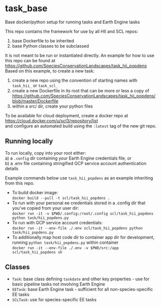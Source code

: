 # task_base
Base docker/python setup for running tasks and Earth Engine tasks

This repo contains the framework for use by all HII and SCL repos:
1. base Dockerfile to be inherited
2. base Python classes to be subclassed 

It is not meant to be run or instantiated directly. An example for how to use this repo can be found at  
https://github.com/SpeciesConservationLandscapes/task_hii_popdens  
Based on this example, to create a new task:
1. create a new repo using the convention of starting names with `task_hii_` or `task_scl_`
2. create a new Dockerfile in its root that can be more or less a copy of  
https://github.com/SpeciesConservationLandscapes/task_hii_popdens/blob/master/Dockerfile  
3. within a src/ dir, create your python files

To be available for cloud deployment, create a docker repo at  
https://cloud.docker.com/u/scl3/repository/list  
and configure an automated build using the `:latest` tag of the new git repo.

## Running locally
To run locally, copy into your root either:  
a) a `.config` dir containing your Earth Engine credentials file, or  
b) a .env file  containing stringified GCP service account authentication details

Example commands below use `task_hii_popdens` as an example inheriting from this repo.
- To build docker image:  
`docker build --pull -t scl/task_hii_popdens .`
- To run with your personal ee credentials stored in a .config dir that you've copied from your user dir:  
`docker run -it -v $PWD/.config:/root/.config scl/task_hii_popdens python task/hii_popdens.py`
- To run with GCP service account credentials:  
`docker run -it --env-file ./.env scl/task_hii_popdens python task/hii_popdens.py`
- To additionally map host code dir to container app dir for development, running `python task/hii_popdens.py` within
 container  
`docker run -it --env-file ./.env -v $PWD/src:/app scl/task_hii_popdens sh`

## Classes
- `Task`: base class defining `taskdate` and other key properties - use for basic pipeline tasks not involving Earth
 Engine
- `EETask`: base Earth Engine task - sufficient for all non-species-specific EE tasks
- `SCLTask`: use for species-specific EE tasks
